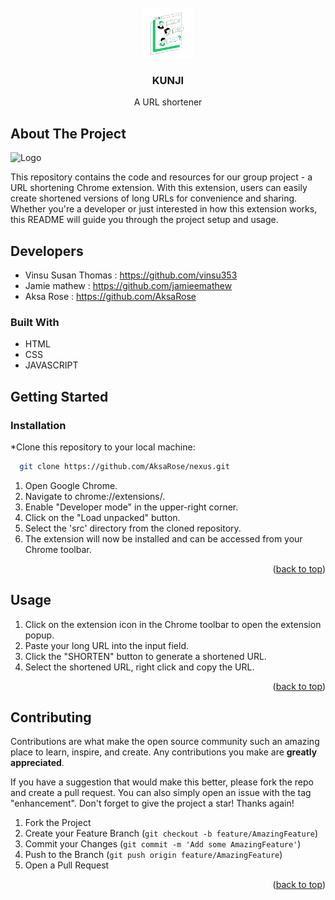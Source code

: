 
<!-- PROJECT LOGO -->
<br />
<div align="center">
  <a href="https://github.com/AksaRose/nexus">
    <img src="kunjiicon.png" alt="Logo" width="80" height="80">
  </a>

  <h3 align="center">KUNJI</h3>

  <p align="center">
    A URL shortener
    <br />
  
  </p>
</div>




<!-- ABOUT THE PROJECT -->
## About The Project

<img src="proworking.png" alt="Logo" width="80" height="80">

This repository contains the code and resources for our group project - a URL shortening Chrome extension. With this extension, users can easily create shortened versions of long URLs for convenience and sharing. Whether you're a developer or just interested in how this extension works, this README will guide you through the project setup and usage.



## Developers
* Vinsu Susan Thomas : https://github.com/vinsu353
* Jamie mathew : https://github.com/jamieemathew
* Aksa Rose : https://github.com/AksaRose


### Built With
* HTML
* CSS
* JAVASCRIPT



<!-- GETTING STARTED -->
## Getting Started

### Installation

 *Clone this repository to your local machine:
 ```sh
   git clone https://github.com/AksaRose/nexus.git
   ```
1. Open Google Chrome.
2. Navigate to chrome://extensions/.
3. Enable "Developer mode" in the upper-right corner.
4. Click on the "Load unpacked" button.
5. Select the 'src' directory from the cloned repository.
6. The extension will now be installed and can be accessed from your Chrome toolbar.

<p align="right">(<a href="#readme-top">back to top</a>)</p>



<!-- USAGE EXAMPLES -->
## Usage

1. Click on the extension icon in the Chrome toolbar to open the extension popup.
2. Paste your long URL into the input field.
3. Click the "SHORTEN" button to generate a shortened URL.
4. Select the shortened URL, right click and copy the URL.

<p align="right">(<a href="#readme-top">back to top</a>)</p>


<!-- CONTRIBUTING -->
## Contributing

Contributions are what make the open source community such an amazing place to learn, inspire, and create. Any contributions you make are **greatly appreciated**.

If you have a suggestion that would make this better, please fork the repo and create a pull request. You can also simply open an issue with the tag "enhancement".
Don't forget to give the project a star! Thanks again!

1. Fork the Project
2. Create your Feature Branch (`git checkout -b feature/AmazingFeature`)
3. Commit your Changes (`git commit -m 'Add some AmazingFeature'`)
4. Push to the Branch (`git push origin feature/AmazingFeature`)
5. Open a Pull Request

<p align="right">(<a href="#readme-top">back to top</a>)</p>



